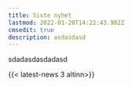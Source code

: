 ```yaml
---
title: Siste nyhet
lastmod: 2022-01-20T14:22:43.982Z
cmsedit: true
description: asdasdasd
---
```

sdadasdasdadasd



{{< latest-news 3 altinn>}}